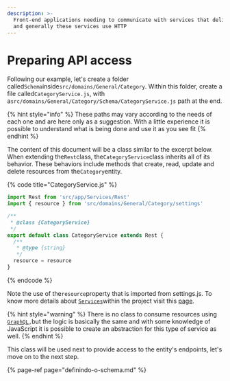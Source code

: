 ```yaml
---
description: >-
  Front-end applications needing to communicate with services that deliver data
  and generally these services use HTTP
---
```


# Preparing API access

Following our example, let's create a folder called`Schema`inside`src/domains/General/Category`. Within this folder, create a file called`CategoryService.js`, with a`src/domains/General/Category/Schema/CategoryService.js` path at the end.

{% hint style="info" %}
These paths may vary according to the needs of each one and are here only as a suggestion. With a little experience it is possible to understand what is being done and use it as you see fit
{% endhint %}

The content of this document will be a class similar to the excerpt below. When extending the`Rest`class, the`CategoryService`class inherits all of its behavior. These behaviors include methods that create, read, update and delete resources from the`Category`entity.

{% code title="CategoryService.js" %}
```javascript
import Rest from 'src/app/Services/Rest'
import { resource } from 'src/domains/General/Category/settings'

/**
 * @class {CategoryService}
 */
export default class CategoryService extends Rest {
  /**
   * @type {string}
   */
  resource = resource
}
```
{% endcode %}

Note the use of the`resource`property that is imported from settings.js. To know more details about [`Services`](../como-utilizar/service.md)within the project visit this [page](../como-utilizar/service.md).

{% hint style="warning" %}
There is no class to consume resources using [`GraphQL`](https://graphql.org)`,`but the logic is basically the same and with some knowledge of JavaScript it is possible to create an abstraction for this type of service as well.
{% endhint %}

This class will be used next to provide access to the entity's endpoints, let's move on to the next step.

{% page-ref page="definindo-o-schema.md" %}

